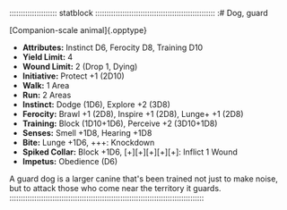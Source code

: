 ::::::::::::::::::::: statblock :::::::::::::::::::::::::::::::::::::::::::::::::::::
:# Dog, guard

[Companion-scale animal]{.opptype}

- **Attributes:** Instinct D6, Ferocity D8, Training D10
- **Yield Limit:** 4
- **Wound Limit:** 2 (Drop 1, Dying)
- **Initiative:** Protect +1 (2D10)
- **Walk:** 1 Area
- **Run:** 2 Areas
- **Instinct:** Dodge (1D6), Explore +2 (3D8)
- **Ferocity:** Brawl +1 (2D8), Inspire +1 (2D8), Lunge+ +1 (2D8)
- **Training:** Block (1D10+1D6), Perceive +2 (3D10+1D8)
- **Senses:** Smell +1D8, Hearing +1D8
- **Bite:** Lunge +1D6, +++: Knockdown
- **Spiked Collar:** Block +1D6, [+][+][+][+][+]: Inflict 1 Wound
- **Impetus:** Obedience (D6)

A guard dog is a larger canine that's been trained not just to make
noise, but to attack those who come near the territory it guards.
::::::::::::::::::::::::::::::::::::::::::::::::::::::::::::::::::::::::::::::::::::::

